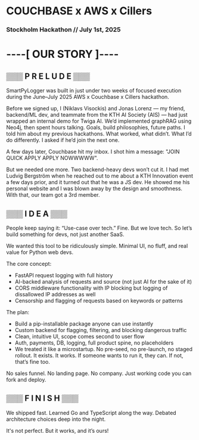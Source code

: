 # COUCHBASE x AWS x Cillers
### Stockholm Hackathon // July 1st, 2025

# ----[ OUR STORY ]----

## ▒▒▒ P R E L U D E ▒▒▒
SmartPyLogger was built in just under two weeks of focused execution during the June–July 2025 AWS x Couchbase x Cillers hackathon.

Before we signed up, I (Niklavs Visockis) and Jonas Lorenz — my friend, backend/ML dev, and teammate from the KTH AI Society (AIS) — had just wrapped an internal demo for Twiga AI. We’d implemented graphRAG using Neo4j, then spent hours talking. Goals, build philosophies, future paths. I told him about my previous hackathons. What worked, what didn’t. What I’d do differently. I asked if he’d join the next one.

A few days later, Couchbase hit my inbox. I shot him a message: "JOIN QUICK APPLY APPLY NOWWWWW".

But we needed one more. Two backend-heavy devs won’t cut it. I had met Ludvig Bergström when he reached out to me about a KTH Innovation event a few days prior, and it turned out that he was a JS dev. He showed me his personal website and I was blown away by the design and smoothness. With that, our team got a 3rd member. 


## ▒▒▒ I D E A ▒▒▒
People keep saying it: “Use-case over tech.”
Fine. But we love tech. So let’s build something for devs, not just another SaaS.

We wanted this tool to be ridiculously simple. Minimal UI, no fluff, and real value for Python web devs.

The core concept:
- FastAPI request logging with full history
- AI-backed analysis of requests and source (not just AI for the sake of it)
- CORS middleware functionality with IP blocking but logging of dissallowed IP addresses as well
- Censorship and flagging of requests based on keywords or patterns

The plan:
- Build a pip-installable package anyone can use instantly
- Custom backend for flagging, filtering, and blocking dangerous traffic
- Clean, intuitive UI, scope comes second to user flow
- Auth, payments, DB, logging, full product spine, no placeholders
- We treated it like a microstartup. No pre-seed, no pre-launch, no staged rollout.
It exists. It works. If someone wants to run it, they can. If not, that’s fine too.

No sales funnel. No landing page. No company.
Just working code you can fork and deploy.


## ▒▒▒ F I N I S H ▒▒▒
We shipped fast. Learned Go and TypeScript along the way.
Debated architecture choices deep into the night.

It's not perfect. But it works, and it’s ours!
